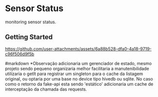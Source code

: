 # Sensor Status

monitoring sensor status.

## Getting Started


https://github.com/user-attachments/assets/6a88b528-dfa0-4a18-9719-c96f506d9f5b

#markdown
*Observação adicionaria um gerenciador de estado, mesmo projeto sendo pequeno organizaria melhor facilitaria a manutenibilidade utilizaria o getIt para registrar um singleton para o cache da listagem original, ou optaria por uma base no device tipo hivedb ou sqlite.
No caso como o retorno da fake-api esta sendo 'estático' adicionaria um cache de interceptação da chamada das requests.
